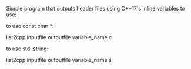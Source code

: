 Simple program that outputs header files using C++17's
inline variables to use:


to use const char *:

list2cpp inputfile outputfile variable_name c

to use std::string:

list2cpp inputfile outputfile variable_name s

